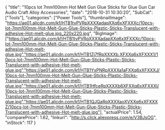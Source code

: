 {
	"title": "10pcs lot 7mm100mm Hot Melt Gun Glue Sticks for Glue Gun Car Audio Craft Alloy Accessories",
	"date": "2018-10-31 10:30:20",
	"SubCat": ["Tools"],
	"categories": ["Power Tools"],
	"thumbnailImage": "https://ae01.alicdn.com/kf/HTB1tvPVRpXXXXadapXXq6xXFXXXc/10pcs-lot-7mm100mm-Hot-Melt-Gun-Glue-Sticks-Plastic-Sticks-Translucent-with-adhesive-Hot-melt-glue.jpg_220x220.jpg",
	"BigImage": ["https://ae01.alicdn.com/kf/HTB1tvPVRpXXXXadapXXq6xXFXXXc/10pcs-lot-7mm100mm-Hot-Melt-Gun-Glue-Sticks-Plastic-Sticks-Translucent-with-adhesive-Hot-melt-glue.jpg","https://ae01.alicdn.com/kf/HTB1Zj7fRpXXXXb.XFXXq6xXFXXX1/10pcs-lot-7mm100mm-Hot-Melt-Gun-Glue-Sticks-Plastic-Sticks-Translucent-with-adhesive-Hot-melt-glue.jpg","https://ae01.alicdn.com/kf/HTB1YxPNRpXXXXa1aFXXq6xXFXXXJ/10pcs-lot-7mm100mm-Hot-Melt-Gun-Glue-Sticks-Plastic-Sticks-Translucent-with-adhesive-Hot-melt-glue.jpg","https://ae01.alicdn.com/kf/HTB1HfceRpXXXXb6XFXXq6xXFXXXl/10pcs-lot-7mm100mm-Hot-Melt-Gun-Glue-Sticks-Plastic-Sticks-Translucent-with-adhesive-Hot-melt-glue.jpg","https://ae01.alicdn.com/kf/HTB1QJQaRpXXXXaoXVXXq6xXFXXXZ/10pcs-lot-7mm100mm-Hot-Melt-Gun-Glue-Sticks-Plastic-Sticks-Translucent-with-adhesive-Hot-melt-glue.jpg"],
	"actualPrice": 1.54,
	"comparePrice": 1.62,
	"linkurl": "http://s.click.aliexpress.com/e/V3BJsOG",
	"inStock": 117
}
